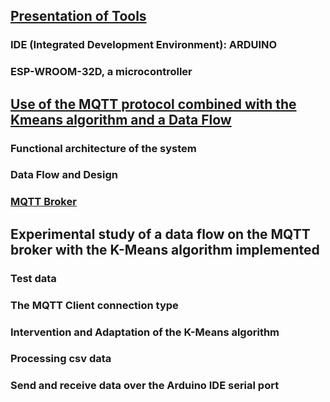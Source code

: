 
## [Presentation of Tools](https://github.com/madou-sow/OnlineML_ESP32/blob/main/ARDUINO/IdeArduino-ESP32WROOM32D.md)
### IDE (Integrated Development Environment): ARDUINO
### ESP-WROOM-32D, a microcontroller

## [Use of the MQTT protocol combined with the Kmeans algorithm and a Data Flow](https://github.com/madou-sow/OnlineML_ESP32/blob/main/ARDUINO/MQTT-KMEANS-DataFlow.md)
### Functional architecture of the system
### Data Flow and Design
### [MQTT Broker](https://github.com/madou-sow/OnlineML_ESP32/blob/main/ARDUINO/MQTT-PRINCIPLE.md)

## Experimental study of a data flow on the MQTT broker with the K-Means algorithm implemented
### Test data
### The MQTT Client connection type
### Intervention and Adaptation of the K-Means algorithm
### Processing csv data
### Send and receive data over the Arduino IDE serial port
